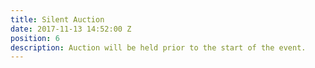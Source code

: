 ```yaml
---
title: Silent Auction
date: 2017-11-13 14:52:00 Z
position: 6
description: Auction will be held prior to the start of the event.
---
```

<!--
### Sports Memorabilia Items
{% assign sorted = site.silent-auction | sort: 'title' %}
{% for post in sorted %}
{% if post.type == "sports" %}
<div class="col-xs-6 col-md-4" style="height: 550px">
    <div style="padding-bottom: 30px;">
        <img src="{{ post.image }}" alt="" style="width: 100%; max-height: 500px; overflow: none;" >
        <h4>{{ post.title }}</h4>
    </div>
</div>
{% endif %}
{% endfor %}

### Jewelry Assortment
{% assign sorted = site.silent-auction | sort: 'title' %}
{% for post in sorted %}
{% if post.type == "jewerly" %}
<div class="col-xs-6 col-md-4" style="height: 300px">
    <div style="padding-bottom: 30px;">
        <img src="{{ post.image }}" alt="" style="max-height: 300px; overflow: none;" >
    </div>
</div>
{% endif %}
{% endfor %}

### Vacation Packages
{% assign sorted = site.silent-auction | sort: 'title' %}
{% for post in sorted %}
{% if post.type == "vacation" %}
<div class="col-xs-6 col-md-4">
    <div style="padding-bottom: 30px;">
        <img src="{{ post.image }}" alt="" style="max-height: 300px; overflow: none;" >
        <h4>{{ post.title }}</h4>
    </div>
</div>
{% endif %}
{% endfor %}

-->